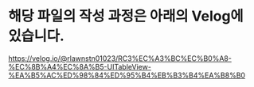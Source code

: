 #  해당 파일의 작성 과정은 아래의 Velog에 있습니다. 

https://velog.io/@rlawnstn01023/RC3%EC%A3%BC%EC%B0%A8-%EC%8B%A4%EC%8A%B5-UITableView-%EA%B5%AC%ED%98%84%ED%95%B4%EB%B3%B4%EA%B8%B0

